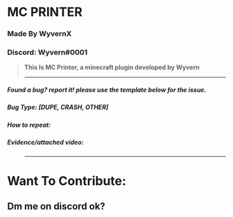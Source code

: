 # MC PRINTER
### Made By WyvernX
### Discord: Wyvern#0001
> **This Is MC Printer, a minecraft plugin developed by Wyvern**
> ****
##### Found a bug? report it! please use the template below for the issue.
##### Bug Type: [DUPE, CRASH, OTHER]
##### How to repeat:
##### Evidence/attached video:
>****

# Want To Contribute:
## Dm me on discord ok?
